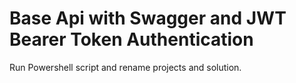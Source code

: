 # Base Api with Swagger and JWT Bearer Token Authentication

Run Powershell script and rename projects and solution.
